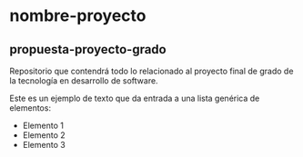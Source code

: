 # nombre-proyecto
## propuesta-proyecto-grado
Repositorio que contendrá todo lo relacionado al proyecto final de grado de la tecnología en desarrollo de software.

Este es un ejemplo de texto que da entrada a una lista genérica de elementos:
- Elemento 1
- Elemento 2
- Elemento 3
